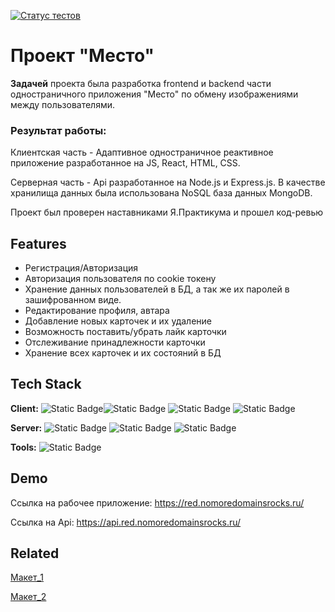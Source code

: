 [![Статус тестов](../../actions/workflows/tests.yml/badge.svg)](../../actions/workflows/tests.yml)


# Проект "Место"

**Задачей** проекта была разработка frontend и backend части одностраничного приложения "Место" по обмену изображениями между пользователями. 

### Результат работы:

Клиентская часть - Адаптивное одностраничное реактивное приложение разработанное на JS, React, HTML, CSS.

Серверная часть - Api разработанное на Node.js и Express.js. В качестве хранилища данных была использована NoSQL база данных MongoDB.

Проект был проверен наставниками Я.Практикума и прошел код-ревью


## Features

- Регистрация/Авторизация
- Авторизация пользователя по cookie токену
- Хранение данных пользователей в БД, а так же их паролей в зашифрованном виде.
- Редактирование профиля, автара
- Добавление новых карточек и их удаление
- Возможность поставить/убрать лайк карточки
- Отслеживание принадлежности карточки
- Хранение всех карточек и их состояний в БД


## Tech Stack

**Client:** 
![Static Badge](https://img.shields.io/badge/HTML-gray?style=for-the-badge&logo=HTML5)![Static Badge](https://img.shields.io/badge/CSS3-black?style=for-the-badge&logo=CSS3&logoColor=%23fff&color=%23254BDD)
![Static Badge](https://img.shields.io/badge/JavaScript-black?style=for-the-badge&logo=JavaScript&logoColor=%23EFD81D&color=%23000)
![Static Badge](https://img.shields.io/badge/React-black?style=for-the-badge&logo=React)

**Server:**
![Static Badge](https://img.shields.io/badge/Node.js-teal?style=for-the-badge&logo=Node.js&logoColor=%2302DC02&color=%23F7F7F7)
![Static Badge](https://img.shields.io/badge/Express.js-black?style=for-the-badge&logo=Express&logoColor=%23fff&color=%23EFD81D)
![Static Badge](https://img.shields.io/badge/MongoDB-teal?style=for-the-badge&logo=MongoDB&logoColor=%2300ED64&color=%23001E2B)

**Tools:**
![Static Badge](https://img.shields.io/badge/Git-black?style=for-the-badge&logo=Git&logoColor=%23fff&color=%23E84E31)


## Demo

Ссылка на рабочее приложение: https://red.nomoredomainsrocks.ru/

Ссылка на Api: https://api.red.nomoredomainsrocks.ru/


## Related

[Макет_1](https://www.figma.com/file/2cn9N9jSkmxD84oJik7xL7/JavaScript.-Sprint-4?type=design&node-id=0-1&mode=design&t=uVVoqijUMwOBA54Q-0)

[Макет_2](https://www.figma.com/file/5H3gsn5lIGPwzBPby9jAOo/JavaScript.-Sprint-12?type=design&node-id=0-1&mode=design&t=V3LVisZ3ni9FLEsV-0)
